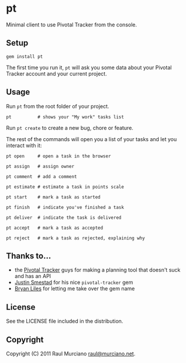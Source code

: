 # pt

Minimal client to use Pivotal Tracker from the console.

## Setup

    gem install pt

The first time you run it, `pt` will ask you some data about your Pivotal Tracker account and your current project.

## Usage

Run `pt` from the root folder of your project.

    pt          # shows your "My work" tasks list

Run `pt create` to create a new bug, chore or feature.

The rest of the commands will open you a list of your tasks and let you interact with it:

    pt open     # open a task in the browser

    pt assign   # assign owner

    pt comment  # add a comment

    pt estimate # estimate a task in points scale

    pt start    # mark a task as started

    pt finish   # indicate you've finished a task

    pt deliver  # indicate the task is delivered

    pt accept   # mark a task as accepted

    pt reject   # mark a task as rejected, explaining why

## Thanks to...

- the [Pivotal Tracker](https://www.pivotaltracker.com) guys for making a planning tool that doesn't suck and has an API
- [Justin Smestad](https://github.com/jsmestad) for his nice `pivotal-tracker` gem
- [Bryan Liles](http://smartic.us/) for letting me take over the gem name

## License
See the LICENSE file included in the distribution.

## Copyright
Copyright (C) 2011 Raul Murciano <raul@murciano.net>.